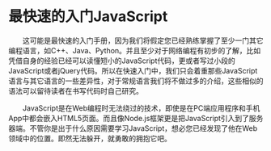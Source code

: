 # 最快速的入门JavaScript

　　这可能是最快速的入门手册，因为我们将假定您已经熟练掌握了至少一门其它编程语言，如C++、Java、Python。并且至少对于网络编程有初步的了解，比如凭借自身的经验已经可以读懂短小的JavaScript代码，更或者写过小段的JavaScript或者jQuery代码。所以在快速入门中，我们只会着重那些JavaScript语言与其它语言的一些差异性，对于常规语言我们将不做过多的介绍，这些相似的语法可以留待读者在书写代码时自己研究。

　　JavaScript是在Web编程时无法绕过的技术，即使是在PC端应用程序和手机App中都会嵌入HTML5页面。而且像Node.js框架更是把JavaScript引入到了服务器端。不管你是出于什么原因需要学习JavaScript，想必您已经发现了他在Web领域中的位置。即然无法躲开，就勇敢的拥抱它吧。

